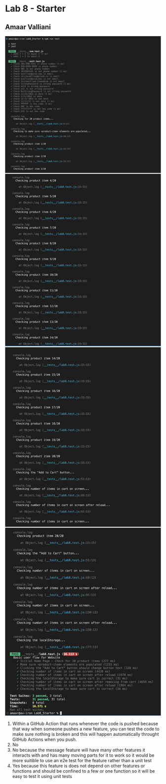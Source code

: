 # Lab 8 - Starter
## Amaar Valliani

![Screenshot 1](screenshots/1.png)
![Screenshot 2](screenshots/2.png)
![Screenshot 3](screenshots/3.png)
![Screenshot 4](screenshots/4.png)

1. Within a GitHub Action that runs whenever the code is pushed because that way when someone pushes a new feature, you can test the code to make sure nothing is broken and this will happen automatically throught GitHub Actions when you push.
2. No
3. No because the message feature will have many other features it interacts with and has many moving parts for it to work so it would be more suitible to use an e2e test for the feature rather than a unit test
4. Yes because this feature is does not depend on other features or functions and should be confined to a few or one function so it will be easy to test it using unit tests